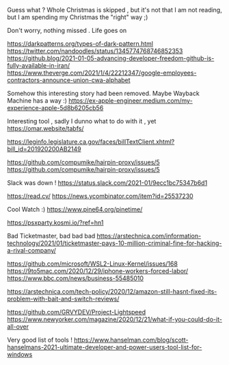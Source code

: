 Guess what ? Whole Christmas is skipped , but it's not that I am not reading, but I am spending my Christmas the "right" way ;)

Don't worry, nothing missed . Life goes on

https://darkpatterns.org/types-of-dark-pattern.html
https://twitter.com/nandoodles/status/1345774768746852353
https://github.blog/2021-01-05-advancing-developer-freedom-github-is-fully-available-in-iran/
https://www.theverge.com/2021/1/4/22212347/google-employees-contractors-announce-union-cwa-alphabet

Somehow this interesting story had been removed. Maybe Wayback Machine has a way :)
https://ex-apple-engineer.medium.com/my-experience-apple-5d8b6205cb56


Interesting tool , sadly I dunno what to do with it , yet
https://omar.website/tabfs/


https://leginfo.legislature.ca.gov/faces/billTextClient.xhtml?bill_id=201920200AB2149

https://github.com/compumike/hairpin-proxy/issues/5
https://github.com/compumike/hairpin-proxy/issues/5

Slack was down !
https://status.slack.com/2021-01/9ecc1bc75347b6d1

https://read.cv/
https://news.ycombinator.com/item?id=25537230

Cool Watch :)
https://www.pine64.org/pinetime/

https://psxparty.kosmi.io/?ref=hn1

Bad Ticketmaster, bad bad bad
https://arstechnica.com/information-technology/2021/01/ticketmaster-pays-10-million-criminal-fine-for-hacking-a-rival-company/


https://github.com/microsoft/WSL2-Linux-Kernel/issues/168
https://9to5mac.com/2020/12/29/iphone-workers-forced-labor/
https://www.bbc.com/news/business-55485010

https://arstechnica.com/tech-policy/2020/12/amazon-still-hasnt-fixed-its-problem-with-bait-and-switch-reviews/

https://github.com/GRVYDEV/Project-Lightspeed
https://www.newyorker.com/magazine/2020/12/21/what-if-you-could-do-it-all-over

Very good list of tools ! https://www.hanselman.com/blog/scott-hanselmans-2021-ultimate-developer-and-power-users-tool-list-for-windows

